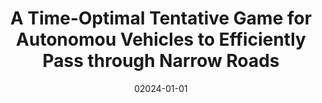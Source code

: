 ---
title: A Time-Optimal Tentative Game for Autonomou Vehicles to Efficiently Pass through Narrow Roads
authors:
- Qianyi Zhang
- Jinzheng Guang
- Zhenzhong Cao
- Jingtai Liu
date: '02024-01-01'
# publishDate: '2024-02-05T16:23:51.355309Z'
publication_types:
- article-journal
publication: '*IEEE Transactions on Intelligent Transportation Systems, under review*'
# doi: 10.1109/TASE.2023.3299962
# tags:
# - Trajectory;Robots;Planning;Safety;Dynamics;Collision avoidance;Robot sensing systems;Motion
#   planning;computer graphics;timed elastic band (TEB);homology class of trajectories
# url_pdf: https://ieeexplore.ieee.org/document/10210322
# url_code: 'https://github.com/Chris-Arvin/GraphicTEB'
# url_video: 'https://www.youtube.com/watch?v=SzZGKdbzH9Q'
---